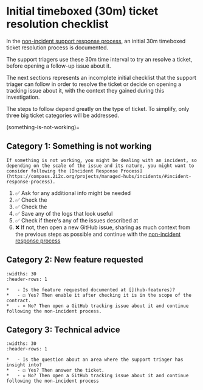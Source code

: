 # Initial timeboxed (30m) ticket resolution checklist

In the [non-incident support response process](https://compass.2i2c.org/projects/managed-hubs/support/#non-incident-response-process), an initial 30m timeboxed ticket resolution process is documented.

The support triagers use these 30m time interval to try an resolve a ticket, before opening a follow-up issue about it.

The next sections represents an incomplete initial checklist that the support triager can follow in order to resolve the ticket or decide on opening a tracking issue about it, with the context they gained during this investigation.

The steps to follow depend greatly on the type of ticket. To simplify, only three big ticket categories will be addressed.


(something-is-not-working)=
## Category 1: Something is not working

```{important}
If something is not working, you might be dealing with an incident, so depending on the scale of the issue and its nature, you might want to consider following the [Incident Response Process](https://compass.2i2c.org/projects/managed-hubs/incidents/#incident-response-process).
```

1. ✅ Ask for any additional info might be needed
1. ✅ Check the [](howto-troubleshoot:kubectl-logs)
1. ✅ Check the [](howto-troubleshoot:cloud-logs)
1. ✅ Save any of the logs that look useful
1. ✅ Check if there's any of the issues described at [](troubleshooting)
  1. ❌ If not, then open a new GitHub issue, sharing as much context from the previous steps as possible and continue with the [non-incident response process](https://compass.2i2c.org/projects/managed-hubs/support/#non-incident-response-process)

## Category 2: New feature requested
```{list-table}
:widths: 30
:header-rows: 1

*   - Is the feature requested documented at [](hub-features)?
*   - ☑ Yes? Then enable it after checking it is in the scope of the contract.
*   - ▫️ No? Then open a GitHub tracking issue about it and continue following the non-incident process.
```

## Category 3: Technical advice
```{list-table}
:widths: 30
:header-rows: 1

*   - Is the question about an area where the support triager has insight into?
*   - ☑ Yes? Then answer the ticket.
*   - ▫️ No? Then open a GitHub tracking issue about it and continue following the non-incident process
```

